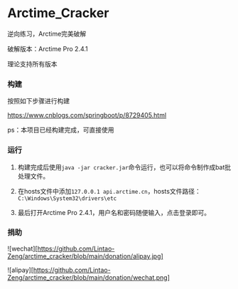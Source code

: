 # Arctime_Cracker
逆向练习，Arctime完美破解

破解版本：Arctime Pro 2.4.1

理论支持所有版本

### 构建

按照如下步骤进行构建

https://www.cnblogs.com/springboot/p/8729405.html

ps：本项目已经构建完成，可直接使用

### 运行

1. 构建完成后使用`java -jar cracker.jar`命令运行，也可以将命令制作成bat批处理文件。

2. 在hosts文件中添加`127.0.0.1 api.arctime.cn`，hosts文件路径：`C:\Windows\System32\drivers\etc`

3. 最后打开Arctime Pro 2.4.1，用户名和密码随便输入，点击登录即可。

### 捐助

![wechat][https://github.com/Lintao-Zeng/arctime_cracker/blob/main/donation/alipay.jpg]

![alipay][https://github.com/Lintao-Zeng/arctime_cracker/blob/main/donation/wechat.png]
